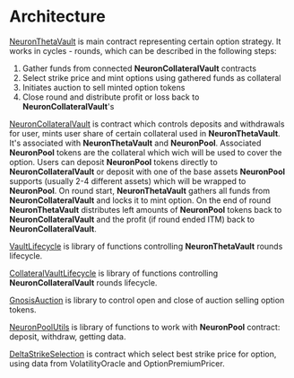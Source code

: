 # Architecture

[NeuronThetaVault](./contracts/vaults/NeuronThetaVault.sol) is main contract representing certain option strategy. It works in cycles - rounds, which can be described in the following steps:

1. Gather funds from connected **NeuronCollateralVault** contracts
2. Select strike price and mint options using gathered funds as collateral
3. Initiates auction to sell minted option tokens
4. Close round and distribute profit or loss back to **NeuronCollateralVault**'s

[NeuronCollateralVault](./contracts/vaults/NeuronCollateralVault.sol) is contract which controls deposits and withdrawals for user, mints user share of certain collateral used in **NeuronThetaVault**. It's associated with **NeuronThetaVault** and **NeuronPool**.
Associated **NeuronPool** tokens are the collateral which wich will be used to cover the option. Users can deposit **NeuronPool** tokens directly to **NeuronCollateralVault** or deposit with one of the base assets **NeuronPool** supports (usually 2-4 different assets) which will be wrapped to **NeuronPool**. On round start, **NeuronThetaVault** gathers all funds from **NeuronCollateralVault** and locks it to mint option. On the end of round **NeuronThetaVault** distributes left amounts of **NeuronPool** tokens back to **NeuronCollateralVault** and the profit (if round ended ITM) back to **NeuronCollateralVault**.

[VaultLifecycle](./contracts/libraries/VaultLifecycle.sol) is library of functions controlling **NeuronThetaVault** rounds lifecycle.

[CollateralVaultLifecycle](./contracts/libraries/CollateralVaultLifecycle.sol) is library of functions controlling **NeuronCollateralVault** rounds lifecycle.

[GnosisAuction](./contracts/libraries/GnosisAuction.sol) is library to control open and close of auction selling option tokens.

[NeuronPoolUtils](./contracts/libraries/NeuronPoolUtils.sol) is library of functions to work with **NeuronPool** contract: deposit, withdraw, getting data.

[DeltaStrikeSelection](./contracts/utils/DeltaStrikeSelection.sol) is contract which select best strike price for option, using data from VolatilityOracle and OptionPremiumPricer.
